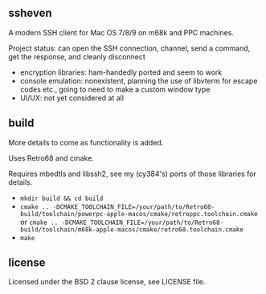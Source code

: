 ssheven
-------
A modern SSH client for Mac OS 7/8/9 on m68k and PPC machines.

Project status: can open the SSH connection, channel, send a command, get the response, and cleanly disconnect

* encryption libraries: ham-handedly ported and seem to work
* console emulation: nonexistent, planning the use of libvterm for escape codes etc., going to need to make a custom window type
* UI/UX: not yet considered at all

build
-----
More details to come as functionality is added.

Uses Retro68 and cmake.

Requires mbedtls and libssh2, see my (cy384's) ports of those libraries for details.

* `mkdir build && cd build`
* `cmake .. -DCMAKE_TOOLCHAIN_FILE=/your/path/to/Retro68-build/toolchain/powerpc-apple-macos/cmake/retroppc.toolchain.cmake` or `cmake .. -DCMAKE_TOOLCHAIN_FILE=/your/path/to/Retro68-build/toolchain/m68k-apple-macos/cmake/retro68.toolchain.cmake`
* `make`

license
-------
Licensed under the BSD 2 clause license, see LICENSE file.
